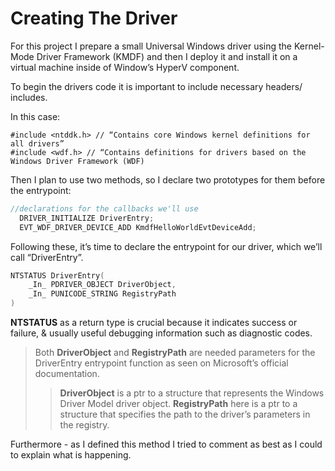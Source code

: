 # Creating The Driver

For this project I prepare a small Universal Windows driver using the Kernel-Mode Driver Framework (KMDF) and then I deploy it and install it on a virtual machine inside of Window’s HyperV component.

To begin the drivers code it is important to include necessary headers/ includes. 

In this case:

    #include <ntddk.h> // “Contains core Windows kernel definitions for all drivers”
  	#include <wdf.h> // “Contains definitions for drivers based on the Windows Driver Framework (WDF)

Then I plan to use two methods, so I declare two prototypes for them before the entrypoint:

```c
//declarations for the callbacks we'll use
  DRIVER_INITIALIZE DriverEntry;
  EVT_WDF_DRIVER_DEVICE_ADD KmdfHelloWorldEvtDeviceAdd;
```

Following these, it’s time to declare the entrypoint for our driver, which we’ll call “DriverEntry”. 

```c
NTSTATUS DriverEntry(
	_In_ PDRIVER_OBJECT DriverObject,
	_In_ PUNICODE_STRING RegistryPath
)
```

**NTSTATUS** as a return type is crucial because it indicates success or failure, & usually useful debugging information such as diagnostic codes.

>Both **DriverObject** and **RegistryPath** are needed parameters for the DriverEntry entrypoint function as seen on Microsoft’s official documentation.
>>**DriverObject** is a ptr to a structure that represents the Windows Driver Model driver object.
>>**RegistryPath** here is a ptr to a structure that specifies the path to the driver’s parameters in the registry.

Furthermore - as I defined this method I tried to comment as best as I could to explain what is happening. 
